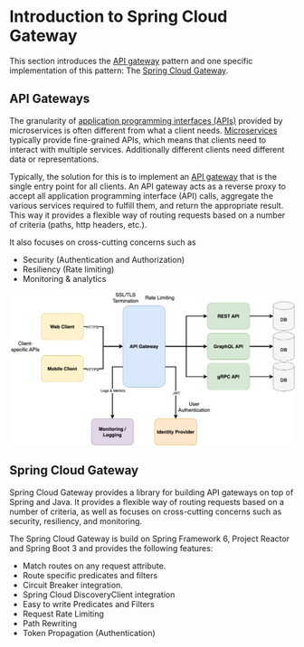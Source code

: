 # Introduction to Spring Cloud Gateway

This section introduces the [API gateway](https://microservices.io/patterns/apigateway.html) pattern and one specific implementation of this pattern: The [Spring Cloud Gateway](https://spring.io/projects/spring-cloud-gateway).

## API Gateways

The granularity of [application programming interfaces (APIs)](https://en.wikipedia.org/wiki/API) provided by microservices is often different from what a client needs. [Microservices](https://microservices.io/patterns/microservices.html) typically provide fine-grained APIs, which means that clients need to interact with multiple services. Additionally different clients need different data or representations.

Typically, the solution for this is to implement an [API gateway](https://microservices.io/patterns/apigateway.html) that is the single entry point for all clients.
An API gateway acts as a reverse proxy to accept all application programming interface (API) calls, aggregate the various services required to fulfill them, and return the appropriate result.  
This way it provides a flexible way of routing requests based on a number of criteria (paths, http headers, etc.).  

It also focuses on cross-cutting concerns such as 
* Security (Authentication and Authorization)
* Resiliency (Rate limiting)
* Monitoring & analytics

![API_Gateway](images/api_gateway.png)

## Spring Cloud Gateway

Spring Cloud Gateway provides a library for building API gateways on top of Spring and Java. It provides a flexible way of routing requests based on a number of criteria, as well as focuses on cross-cutting concerns such as security, resiliency, and monitoring.

The Spring Cloud Gateway is build on Spring Framework 6, Project Reactor and Spring Boot 3 and provides the following features:

* Match routes on any request attribute.
* Route specific predicates and filters
* Circuit Breaker integration.
* Spring Cloud DiscoveryClient integration
* Easy to write Predicates and Filters
* Request Rate Limiting
* Path Rewriting
* Token Propagation (Authentication)

